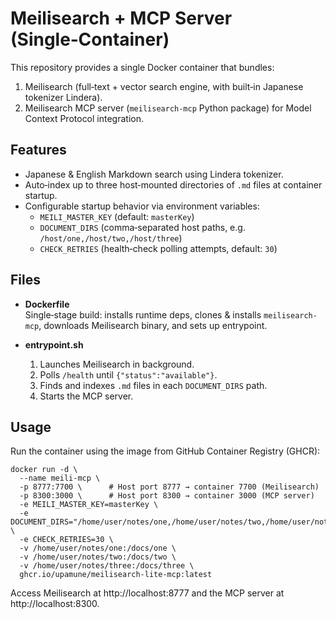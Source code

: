 # Meilisearch + MCP Server (Single‑Container)

This repository provides a single Docker container that bundles:

1. Meilisearch (full‑text + vector search engine, with built‑in Japanese tokenizer Lindera).  
2. Meilisearch MCP server (`meilisearch-mcp` Python package) for Model Context Protocol integration.

## Features

- Japanese & English Markdown search using Lindera tokenizer.  
- Auto‑index up to three host‑mounted directories of `.md` files at container startup.  
- Configurable startup behavior via environment variables:
  - `MEILI_MASTER_KEY` (default: `masterKey`)  
  - `DOCUMENT_DIRS` (comma‑separated host paths, e.g. `/host/one,/host/two,/host/three`)  
  - `CHECK_RETRIES` (health‑check polling attempts, default: `30`)

## Files

- **Dockerfile**  
  Single‑stage build: installs runtime deps, clones & installs `meilisearch-mcp`, downloads Meilisearch binary, and sets up entrypoint.

- **entrypoint.sh**  
  1. Launches Meilisearch in background.  
  2. Polls `/health` until `{"status":"available"}`.  
  3. Finds and indexes `.md` files in each `DOCUMENT_DIRS` path.  
  4. Starts the MCP server.

## Usage

Run the container using the image from GitHub Container Registry (GHCR):

    docker run -d \
      --name meili-mcp \
      -p 8777:7700 \      # Host port 8777 → container 7700 (Meilisearch)  
      -p 8300:3000 \      # Host port 8300 → container 3000 (MCP server)  
      -e MEILI_MASTER_KEY=masterKey \
      -e DOCUMENT_DIRS="/home/user/notes/one,/home/user/notes/two,/home/user/notes/three" \
      -e CHECK_RETRIES=30 \
      -v /home/user/notes/one:/docs/one \
      -v /home/user/notes/two:/docs/two \
      -v /home/user/notes/three:/docs/three \
      ghcr.io/upamune/meilisearch-lite-mcp:latest

Access Meilisearch at http://localhost:8777 and the MCP server at http://localhost:8300.